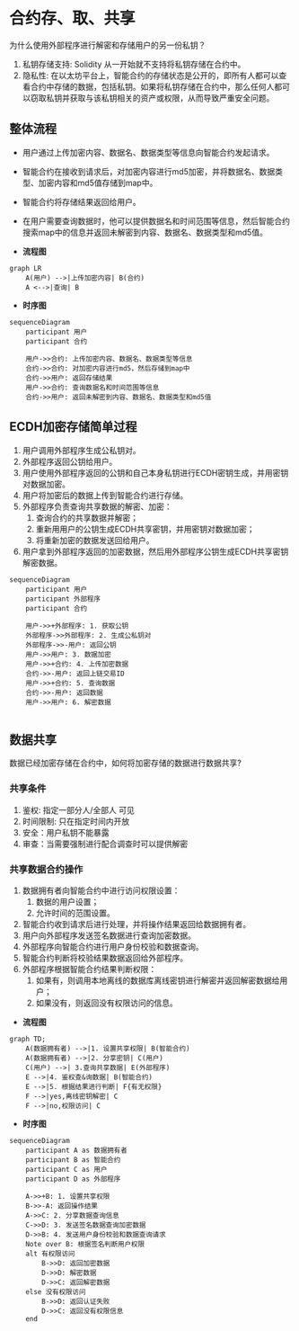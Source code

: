 # 合约存、取、共享

为什么使用外部程序进行解密和存储用户的另一份私钥？

1. 私钥存储支持: Solidity 从一开始就不支持将私钥存储在合约中。
2. 隐私性: 在以太坊平台上，智能合约的存储状态是公开的，即所有人都可以查看合约中存储的数据，包括私钥。如果将私钥存储在合约中，那么任何人都可以窃取私钥并获取与该私钥相关的资产或权限，从而导致严重安全问题。

## 整体流程

- 用户通过上传加密内容、数据名、数据类型等信息向智能合约发起请求。
- 智能合约在接收到请求后，对加密内容进行md5加密，并将数据名、数据类型、加密内容和md5值存储到map中。
- 智能合约将存储结果返回给用户。
- 在用户需要查询数据时，他可以提供数据名和时间范围等信息，然后智能合约搜索map中的信息并返回未解密到内容、数据名、数据类型和md5值。

- **流程图**

```mermaid
graph LR
    A(用户) -->|上传加密内容| B(合约)
    A <-->|查询| B
```

- **时序图**

```mermaid
sequenceDiagram
    participant 用户
    participant 合约

    用户->>合约: 上传加密内容、数据名、数据类型等信息
    合约->>合约: 对加密内容进行md5，然后存储到map中
    合约->>用户: 返回存储结果
    用户->>合约: 查询数据名和时间范围等信息
    合约->>用户: 返回未解密到内容、数据名、数据类型和md5值

```

## ECDH加密存储简单过程

1. 用户调用外部程序生成公私钥对。
2. 外部程序返回公钥给用户。
3. 用户使用外部程序返回的公钥和自己本身私钥进行ECDH密钥生成，并用密钥对数据加密。
4. 用户将加密后的数据上传到智能合约进行存储。
5. 外部程序负责查询共享数据的解密、加密：
    1) 查询合约的共享数据并解密；
    2) 重新用用户的公钥生成ECDH共享密钥，并用密钥对数据加密；
    3) 将重新加密的数据发送回给用户。
6. 用户拿到外部程序返回的加密数据，然后用外部程序公钥生成ECDH共享密钥解密数据。

```mermaid
sequenceDiagram
    participant 用户
    participant 外部程序
    participant 合约

    用户->>+外部程序: 1. 获取公钥
    外部程序->>外部程序: 2. 生成公私钥对
    外部程序->>-用户: 返回公钥
    用户->>用户: 3. 数据加密
    用户->>+合约: 4. 上传加密数据
    合约->>-用户: 返回上链交易ID
    用户->>+合约: 5. 查询数据
    合约->>-用户: 返回数据
    用户->>用户: 6. 解密数据
   
```

## 数据共享

数据已经加密存储在合约中，如何将加密存储的数据进行数据共享?

### 共享条件

1. 鉴权: 指定一部分人/全部人 可见
2. 时间限制: 只在指定时间内开放
3. 安全：用户私钥不能暴露
4. 审查：当需要强制进行配合调查时可以提供解密

### 共享数据合约操作

1. 数据拥有者向智能合约中进行访问权限设置：
   1) 数据的用户设置；
   2) 允许时间的范围设置。
2. 智能合约收到请求后进行处理，并将操作结果返回给数据拥有者。
3. 用户向外部程序发送签名数据进行查询加密数据。
4. 外部程序向智能合约进行用户身份校验和数据查询。
5. 智能合约判断将校验结果数据返回给外部程序。
6. 外部程序根据智能合约结果判断权限：
    1) 如果有，则调用本地离线的数据库离线密钥进行解密并返回解密数据给用户；
    2) 如果没有，则返回没有权限访问的信息。

- **流程图**

```mermaid
graph TD;
    A(数据拥有者) -->|1. 设置共享权限| B(智能合约)
    A(数据拥有者) -->|2. 分享密钥| C(用户)
    C(用户) -->| 3.查询共享数据| E(外部程序)
    E -->|4. 鉴权查&询数据| B(智能合约)
    E -->|5. 根据结果进行判断| F{有无权限}
    F -->|yes,离线密钥解密| C
    F -->|no,权限访问| C

```

- **时序图**

```mermaid
sequenceDiagram
    participant A as 数据拥有者
    participant B as 智能合约
    participant C as 用户
    participant D as 外部程序

    A->>+B: 1. 设置共享权限
    B->>-A: 返回操作结果
    A->>C: 2. 分享数据查询信息
    C->>D: 3. 发送签名数据查询加密数据
    D->>B: 4. 发送用户身份校验和数据查询请求
    Note over B: 根据签名判断用户权限
    alt 有权限访问
        B->>D: 返回加密数据
        D->>D: 解密数据
        D->>C: 返回解密数据
    else 没有权限访问
        B->>D: 返回认证失败
        D->>C: 返回没有权限信息
    end
```
